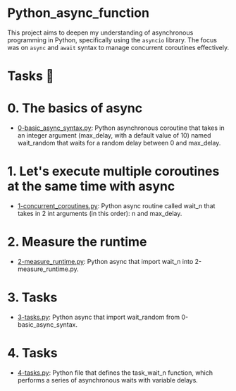 # Python_async_function

This project aims to deepen my understanding of asynchronous programming in Python, specifically using the `asyncio` library. The focus was on `async` and `await` syntax to manage concurrent coroutines effectively.

# Tasks 📃

# 0. The basics of async

  + <u>[0-basic_async_syntax.py]()</u>: Python asynchronous coroutine that takes in an integer argument (max_delay, with a default value of 10) named wait_random that waits for a random delay between 0 and max_delay.

# 1. Let's execute multiple coroutines at the same time with async

  + <u>[1-concurrent_coroutines.py]()</u>: Python async routine called wait_n that takes in 2 int arguments (in this order): n and max_delay.

#  2. Measure the runtime

  + <u>[2-measure_runtime.py]()</u>: Python async that import wait_n into 2-measure_runtime.py.

# 3. Tasks

  + <u>[3-tasks.py]()</u>: Python async that import wait_random from 0-basic_async_syntax.

#  4. Tasks

  + <u>[4-tasks.py]()</u>: Python file that defines the task_wait_n function, which performs a series of asynchronous waits with variable delays.
